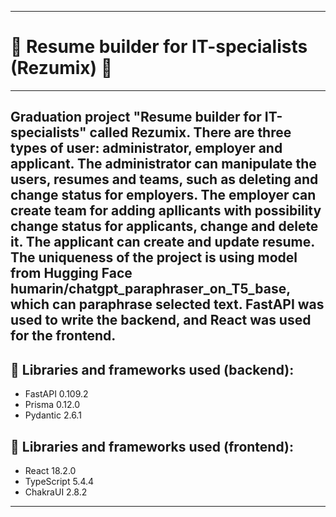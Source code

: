 ____

# :pencil: Resume builder for IT-specialists (Rezumix) :pencil:
____
## Graduation project "Resume builder for IT-specialists" called Rezumix. There are three types of user: administrator, employer and applicant. The administrator can manipulate the users, resumes and teams, such as deleting and change status for employers. The employer can create team for adding apllicants with possibility change status for applicants, change and delete it. The applicant can create and update resume. The uniqueness of the project is using model from Hugging Face humarin/chatgpt_paraphraser_on_T5_base, which can paraphrase selected text. FastAPI was used to write the backend, and React was used for the frontend.
## :toolbox: Libraries and frameworks used (backend):
* FastAPI 0.109.2
* Prisma 0.12.0
* Pydantic 2.6.1
## :toolbox: Libraries and frameworks used (frontend):
* React 18.2.0
* TypeScript 5.4.4
* ChakraUI 2.8.2
____
